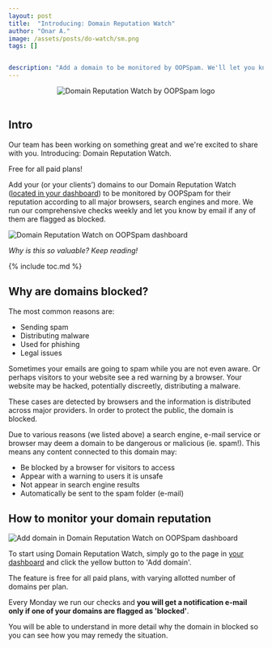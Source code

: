 ```yaml
---
layout: post
title:  "Introducing: Domain Reputation Watch"
author: "Onar A."
image: /assets/posts/do-watch/sm.png
tags: []


description: "Add a domain to be monitored by OOPSpam. We'll let you know if your domain is blocked by Google, Mozilla, Microsoft and other major providers."
---
```

<center>
<img loading="lazy"  width="" alt="Domain Reputation Watch by OOPSpam logo" src="/blog/assets/posts/do-watch/do-watch-logo.png">
</center>
<br/>

## Intro

Our team has been working on something great and we're excited to share with you. Introducing: Domain Reputation Watch.

Free for all paid plans! 

Add your (or your clients’) domains to our Domain Reputation Watch ([located in your dashboard](https://app.oopspam.com/DomainWatcher)) to be monitored by OOPSpam for their reputation according to all major browsers, search engines and more. We run our comprehensive checks weekly and let you know by email if any of them are flagged as blocked.

![Domain Reputation Watch on OOPSpam dashboard](/blog/assets/posts/do-watch/do-watch-screenshot.png "Domain Reputation Watch on OOPSpam dashboard")


_Why is this so valuable? Keep reading!_

{% include toc.md %}

## Why are domains blocked?

The most common reasons are:

- Sending spam
- Distributing malware
- Used for phishing
- Legal issues

Sometimes your emails are going to spam while you are not even aware. Or perhaps visitors to your website see a red warning by a browser. Your website may be hacked, potentially discreetly, distributing a malware.

These cases are detected by browsers and the information is distributed across major providers. In order to protect the public, the domain is blocked.

Due to various reasons (we listed above) a search engine, e-mail service or browser may deem a domain to be dangerous or malicious (ie. spam!). This means any content connected to this domain may:

- Be blocked by a browser for visitors to access
- Appear with a warning to users it is unsafe
- Not appear in search engine results
- Automatically be sent to the spam folder (e-mail)


## How to monitor your domain reputation

![Add domain in Domain Reputation Watch on OOPSpam dashboard](/blog/assets/posts/do-watch/do-add-domain.png "Add domain in Domain Reputation Watch on OOPSpam dashboard")

To start using Domain Reputation Watch, simply go to the page in [your dashboard](https://app.oopspam.com/DomainWatcher) and click the yellow button to 'Add domain'.

The feature is free for all paid plans, with varying allotted number of domains per plan. 

Every Monday we run our checks and __you will get a notification e-mail only if one of your domains are flagged as 'blocked'__.

You will be able to understand in more detail why the domain in blocked so you can see how you may remedy the situation.